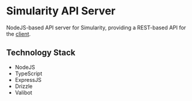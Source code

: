 # Simularity API Server

NodeJS-based API server for Simularity, providing a REST-based API for the [client](../client/README.md).

## Technology Stack

- NodeJS
- TypeScript
- ExpressJS
- Drizzle
- Valibot
